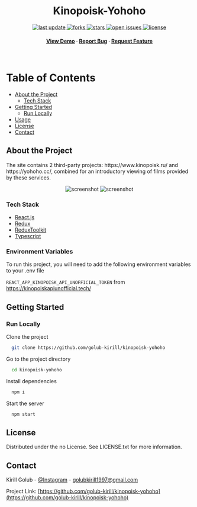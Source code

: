 
<div align="center">

  
  
<h1>Kinopoisk-Yohoho</h1>
  
<!-- Badges -->
<p>
  <a href="">
    <img src="https://img.shields.io/github/last-commit/golub-kirill/kinopoisk-yohoho" alt="last update" />
  </a>
  <a href="https://github.com/golub-kirill/kinopoisk-yohoho/network/members">
    <img src="https://img.shields.io/github/forks/golub-kirill/kinopoisk-yohoho" alt="forks" />
  </a>
  <a href="https://github.com/golub-kirill/kinopoisk-yohoho/stargazers">
    <img src="https://img.shields.io/github/stars/golub-kirill/kinopoisk-yohoho" alt="stars" />
  </a>
  <a href="https://github.com/Louis3797/awesome-readme-template/issues/">
    <img src="https://img.shields.io/github/issues/golub-kirill/kinopoisk-yohoho" alt="open issues" />
  </a>
  <a href="https://github.com/golub-kirill/kinopoisk-yohoho/blob/master/LICENSE">
    <img src="https://img.shields.io/github/license/Louis3797/awesome-readme-template.svg" alt="license" />
  </a>
</p>
   
<h4>
    <a href="https://golub-kirill.github.io/kinopoisk-yohoho/">View Demo</a>
  <span> · </span>
    <a href="https://github.com/golub-kirill/kinopoisk-yohoho/">Report Bug</a>
  <span> · </span>
    <a href="https://github.com/golub-kirill/kinopoisk-yohoho/issues/">Request Feature</a>
  </h4>
</div>

<br />

<!-- Table of Contents -->
# Table of Contents

- [About the Project](#about-the-project)
  * [Tech Stack](#tech-stack)
- [Getting Started](#getting-started)
  * [Run Locally](#run-locally)
- [Usage](#usage)
- [License](#license)
- [Contact](#contact)
  

<!-- About the Project -->
## About the Project
<p>
The site contains 2 third-party projects: https://www.kinopoisk.ru/ and https://yohoho.cc/, combined for an introductory viewing of films provided by these services.
</p>

<div align="center"> 
  <img src="https://i.imgur.com/FK9a94k.png" alt="screenshot" />
  <img src="https://i.imgur.com/zQyousM.png" alt="screenshot" />
</div>


<!-- TechStack -->
### Tech Stack

  <ul>
    <li><a href="https://reactjs.org/">React.js</a></li>
    <li><a href="https://redux.js.org/">Redux</a></li>
    <li><a href="https://redux-toolkit.js.org/">ReduxToolkit</a></li>
    <li><a href="https://www.typescriptlang.org/">Typescript</a></li>
  </ul>


<!-- Env Variables -->
### Environment Variables

To run this project, you will need to add the following environment variables to your .env file

`REACT_APP_KINOPOISK_API_UNOFFICIAL_TOKEN` from <a>https://kinopoiskapiunofficial.tech/</a>


<!-- Getting Started -->
## Getting Started

<!-- Run Locally -->
### Run Locally

Clone the project

```bash
  git clone https://github.com/golub-kirill/kinopoisk-yohoho
```

Go to the project directory

```bash
  cd kinopoisk-yohoho
```

Install dependencies

```bash
  npm i
```

Start the server

```bash
  npm start
```

<!-- License -->
## License

Distributed under the no License. See LICENSE.txt for more information.


<!-- Contact -->
## Contact

Kirill Golub - <a href="https://www.instagram.com/mr_k_o.o/">@Instagram</a> - golubkirill1997@gmail.com

Project Link: [https://github.com/golub-kirill/kinopoisk-yohoho](https://github.com/golub-kirill/kinopoisk-yohoho)
